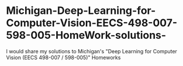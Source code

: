 # Michigan-Deep-Learning-for-Computer-Vision-EECS-498-007-598-005-HomeWork-solutions-
I would share my solutions to Michigan's "Deep Learning for Computer Vision (EECS 498-007 / 598-005)" Homeworks
